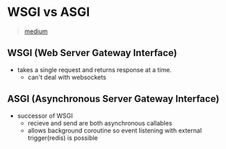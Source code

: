 # WSGI vs ASGI
> [medium](https://medium.com/analytics-vidhya/difference-between-wsgi-and-asgi-807158ed1d4c)
## WSGI (Web Server Gateway Interface)
- takes a single request and returns response at a time. 
    - can't deal with websockets
## ASGI (Asynchronous Server Gateway Interface)
- successor of WSGI
    - recieve and send are both asynchronous callables
    - allows background coroutine so event listening with external trigger(redis) is possible